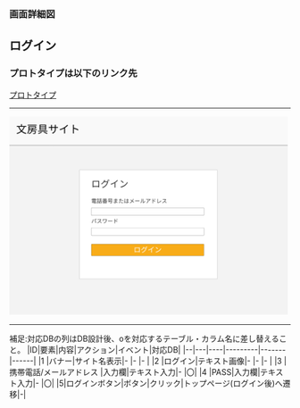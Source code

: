 ### 画面詳細図
## ログイン
### プロトタイプは以下のリンク先
[プロトタイプ](https://www.figma.com/file/ZBReba9UB4XT2DDuA352MB/文房具サイト?node-id=0%3A1)

*****
<img src="./img/ログイン.png" width="500">

*****

補足:対応DBの列はDB設計後、oを対応するテーブル・カラム名に差し替えること。
|ID|要素|内容|アクション|イベント|対応DB|
|--|---|----|---------|-------|------|
|1  |バナー|サイト名表示|-  |-   |-     |
|2  |ログイン|テキスト画像|- |-  |-     |
|3  |携帯電話/メールアドレス  |入力欄|テキスト入力|-  |〇|
|4  |PASS|入力欄|テキスト入力|-  |〇|
|5|ログインボタン|ボタン|クリック|トップページ(ログイン後)へ遷移|-|
